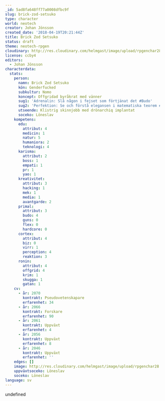 ```yaml
---
_id: 5ad8fa648ff77a0008dfbc9f
slug: brick-zod-setsuko
type: character
world: neotech
creator: Johan Jönsson
created_date: '2018-04-19T20:21:44Z'
title: Brick Zod Setsuko
status: draft
theme: neotech-rpgen
cloudinary: http://res.cloudinary.com/helmgast/image/upload/rpgenchar28.jpg
license: ccby4
editors:
  - Johan Jönsson
characterdata:
  stats:
    person:
      namn: Brick Zod Setsuko
      kön: Genderfucked
      subkultur: Nomo
      koncept: Offgridad byråkrat med vänner
      sug1: 'Adrenalin: Slå någon i fejset som förtjänat det #Budo'
      sug2: 'Perfektion: Se och förstå elegansen i matematiska teorem #Naturvetenskap'
      utseende: Klistrig skinnjobb med drönarchiq implantat
      soceko: Löneslav
    kompetens:
      edu:
        attribut: 4
        medicin: 1
        natur: 5
        humaniora: 2
        teknologi: 4
      karisma:
        attribut: 2
        boss: 1
        empati: 1
        pr: 1
        yao: 1
      kreativitet:
        attribut: 3
        hacking: 1
        mek: 1
        media: 1
        avantgarde: 2
      primal:
        attribut: 3
        budo: 4
        guns: 0
        flex: 0
        hardcore: 0
      cortex:
        attribut: 4
        biz: 0
        virr: 1
        perception: 4
        reaktion: 3
      ronin:
        attribut: 4
        offgrid: 4
        krim: 1
        skugga: 1
        gatan: 1
    cv:
      - år: 2070
        kontrakt: Pseudovetenskapare
        erfarenhet: 34
      - år: 2066
        kontrakt: Forskare
        erfarenhet: 90
      - år: 2061
        kontrakt: Uppväxt
        erfarenhet: 4
      - år: 2056
        kontrakt: Uppväxt
        erfarenhet: 8
      - år: 2046
        kontrakt: Uppväxt
        erfarenhet: ''
    edges: []
    image: http://res.cloudinary.com/helmgast/image/upload/rpgenchar28.jpg
    uppväxtsoceko: Löneslav
    soceko: Löneslav
language: sv
---
```

undefined
